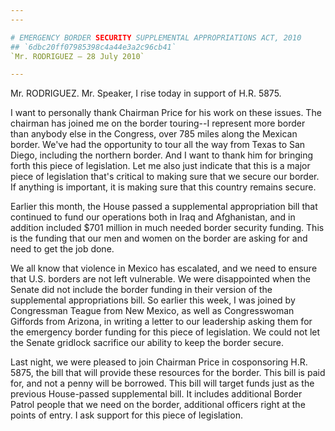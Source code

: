 ```yaml
---
---

# EMERGENCY BORDER SECURITY SUPPLEMENTAL APPROPRIATIONS ACT, 2010
## `6dbc20ff07985398c4a44e3a2c96cb41`
`Mr. RODRIGUEZ — 28 July 2010`

---
```



Mr. RODRIGUEZ. Mr. Speaker, I rise today in support of H.R. 5875.

I want to personally thank Chairman Price for his work on these 
issues. The chairman has joined me on the border touring--I represent 
more border than anybody else in the Congress, over 785 miles along the 
Mexican border. We've had the opportunity to tour all the way from 
Texas to San Diego, including the northern border. And I want to thank 
him for bringing forth this piece of legislation. Let me also just 
indicate that this is a major piece of legislation that's critical to 
making sure that we secure our border. If anything is important, it is 
making sure that this country remains secure.

Earlier this month, the House passed a supplemental appropriation 
bill that continued to fund our operations both in Iraq and 
Afghanistan, and in addition included $701 million in much needed 
border security funding. This is the funding that our men and women on 
the border are asking for and need to get the job done.

We all know that violence in Mexico has escalated, and we need to 
ensure that U.S. borders are not left vulnerable. We were disappointed 
when the Senate did not include the border funding in their version of 
the supplemental appropriations bill. So earlier this week, I was 
joined by Congressman Teague from New Mexico, as well as Congresswoman 
Giffords from Arizona, in writing a letter to our leadership asking 
them for the emergency border funding for this piece of legislation. We 
could not let the Senate gridlock sacrifice our ability to keep the 
border secure.

Last night, we were pleased to join Chairman Price in cosponsoring 
H.R. 5875, the bill that will provide these resources for the border. 
This bill is paid for, and not a penny will be borrowed. This bill will 
target funds just as the previous House-passed supplemental bill. It 
includes additional Border Patrol people that we need on the border, 
additional officers right at the points of entry. I ask support for 
this piece of legislation.